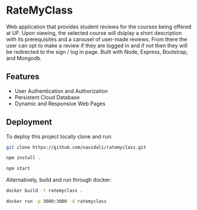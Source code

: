 # RateMyClass
Web application that provides student reviews for the courses being offered at UF. Upon viewing, the selected course will dsiplay a short description with its prerequisites and a carousel of user-made reviews. From there the user can opt to make a review if they are logged in and if not then they will be redirected to the sign / log in page. Built with Node, Express, Bootstrap, and Mongodb.

## Features
- User Authentication and Authorization
- Persistent Cloud Database
- Dynamic and Responsive Web Pages

## Deployment
To deploy this project locally clone and run:

```bash
git clone https://github.com/navidali/ratemyclass.git
```
```bash
npm install .
```
```bash
npm start
```

Alternatively, build and run through docker:

```bash
docker build -t ratemyclass .
```
```bash
docker run -p 3000:3000 -d ratemyclass
```